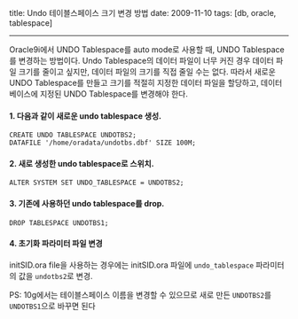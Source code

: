title: Undo 테이블스페이스 크기 변경 방법
date: 2009-11-10
tags: [db, oracle, tablespace]

---
Oracle9i에서 UNDO Tablespace를 auto mode로 사용할 때, UNDO Tablespace를 변경하는 방법이다. Undo Tablespace의 데이터 파일이 너무 커진 경우 데이터 파일 크기를 줄이고 싶지만, 데이터 파일의 크기를 직접 줄일 수는 없다. 따라서 새로운 UNDO Tablespace를 만들고 크기를 적절히 지정한 데이터 파일을 할당하고, 데이터베이스에 지정된 UNDO Tablespace를 변경해야 한다.
<!--more-->

#### 1. 다음과 같이 새로운 undo tablespace 생성.
```
CREATE UNDO TABLESPACE UNDOTBS2;
DATAFILE '/home/oradata/undotbs.dbf' SIZE 100M;
```

#### 2. 새로 생성한 undo tablespace로 스위치.
```
ALTER SYSTEM SET UNDO_TABLESPACE = UNDOTBS2;
```

#### 3. 기존에 사용하던 undo tablespace를 drop.
```
DROP TABLESPACE UNDOTBS1;
```

#### 4. 초기화 파라미터 파일 변경
initSID.ora file을 사용하는 경우에는 initSID.ora 파일에 `undo_tablespace` 파라미터의 값을 `undotbs2`로 변경.

PS: 10g에서는 테이블스페이스 이름을 변경할 수 있으므로 새로 만든 `UNDOTBS2`를 `UNDOTBS1`으로 바꾸면 된다

